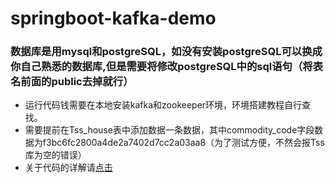 
# springboot-kafka-demo
### 数据库是用mysql和postgreSQL，如没有安装postgreSQL可以换成你自己熟悉的数据库,但是需要将修改postgreSQL中的sql语句（将表名前面的public去掉就行）
* 运行代码钱需要在本地安装kafka和zookeeper环境，环境搭建教程自行查找。
* 需要提前在Tss_house表中添加数据一条数据，其中commodity_code字段数据为f3bc6fc2800a4de2a7402d7cc2a03aa8（为了测试方便，不然会报Tss库为空的错误）
* 关于代码的详解请[点击](https://blog.csdn.net/HACKERRONGGE/article/details/101352501)
